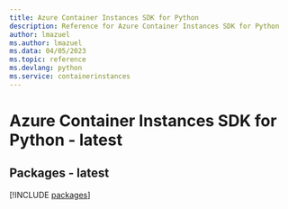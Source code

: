 ```yaml
---
title: Azure Container Instances SDK for Python
description: Reference for Azure Container Instances SDK for Python
author: lmazuel
ms.author: lmazuel
ms.data: 04/05/2023
ms.topic: reference
ms.devlang: python
ms.service: containerinstances
---
```

# Azure Container Instances SDK for Python - latest
## Packages - latest
[!INCLUDE [packages](container-instances-index.md)]